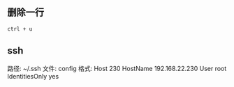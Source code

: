 ## 删除一行
```bash
ctrl + u
```
## ssh
路径: ~/.ssh
文件: config
格式: 
Host 230
HostName 192.168.22.230
User root
IdentitiesOnly yes

